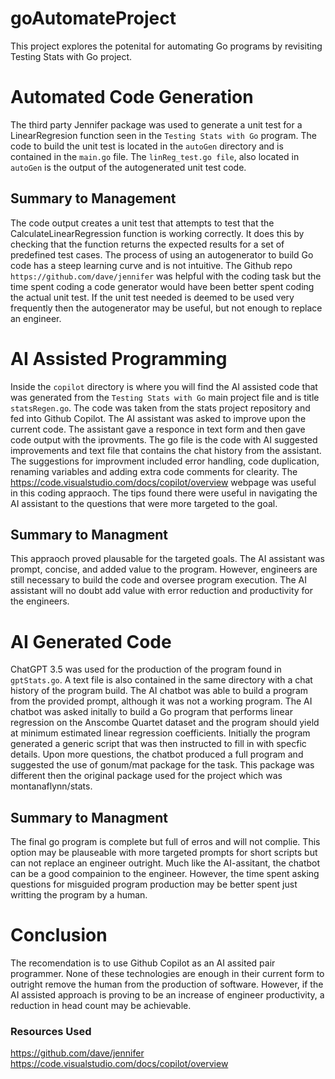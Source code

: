 # goAutomateProject
This project explores the potenital for automating Go programs by revisiting Testing Stats with Go project.

# Automated Code Generation
The third party Jennifer package was used to generate a unit test for a LinearRegresion function seen in the `Testing Stats with Go` program. The code to build the unit test is located in the `autoGen` directory and is contained in the `main.go` file. The `linReg_test.go file`, also located in `autoGen` is the output of the autogenerated unit test code.

## Summary to Management

The code output creates a unit test that attempts to test that the CalculateLinearRegression function is working correctly. It does this by checking that the function returns the expected results for a set of predefined test cases. The process of using an autogenerator to build Go code has a steep learning curve and is not intuitive. The Github repo `https://github.com/dave/jennifer` was helpful with the coding task but the time spent coding a code generator would have been better spent coding the actual unit test. If the unit test needed is deemed to be used very frequently then the autogenerator may be useful, but not enough to replace an engineer. 

# AI Assisted Programming

Inside the `copilot` directory is where you will find the AI assisted code that was generated from the `Testing Stats with Go` main project file and is title `statsRegen.go`. The code was taken from the stats project repository and fed into Github Copilot. The AI assistant was asked to improve upon the current code. The assistant gave a responce in text form and then gave code output with the iprovments. The go file is the code with AI suggested improvements and text file that contains the chat history from the assistant. The suggestions for improvment included error handling, code duplication, renaming variables and adding extra code comments for clearity. The https://code.visualstudio.com/docs/copilot/overview webpage was useful in this coding appraoch. The tips found there were useful in navigating the AI assistant to the questions that were more targeted to the goal.

## Summary to Managment

This appraoch proved plausable for the targeted goals. The AI assistant was prompt, concise, and added value to the program. However, engineers are still necessary to build the code and oversee program execution. The AI assistant will no doubt add value with error reduction and productivity for the engineers.

# AI Generated Code

ChatGPT 3.5 was used for the production of the program found in `gptStats.go`. A text file is also contained in the same directory with a chat history of the program build. The AI chatbot was able to build a program from the provided prompt, although it was not a working program. The AI chatbot was asked initally to build a Go program that performs linear regression on the Anscombe Quartet dataset and the program should yield at minimum estimated linear regression coefficients. Initially the program generated a generic script that was then instructed to fill in with specfic details. Upon more questions, the chatbot produced a full program and suggested the use of gonum/mat package for the task. This package was different then the original package used for the project which was montanaflynn/stats.

## Summary to Managment

The final go program is complete but full of erros and will not complie. This option may be plauseable with more targeted prompts for short scripts but can not replace an engineer outright. Much like the AI-assitant, the chatbot can be a good compainion to the engineer. However, the time spent asking questions for misguided program production may be better spent just writting the program by a human. 

# Conclusion

The recomendation is to use Github Copilot as an AI assited pair programmer. None of these technologies are enough in their current form to outright remove the human from the production of software. However, if the AI assisted approach is proving to be an increase of engineer productivity, a reduction in head count may be achievable.

### Resources Used
https://github.com/dave/jennifer
https://code.visualstudio.com/docs/copilot/overview